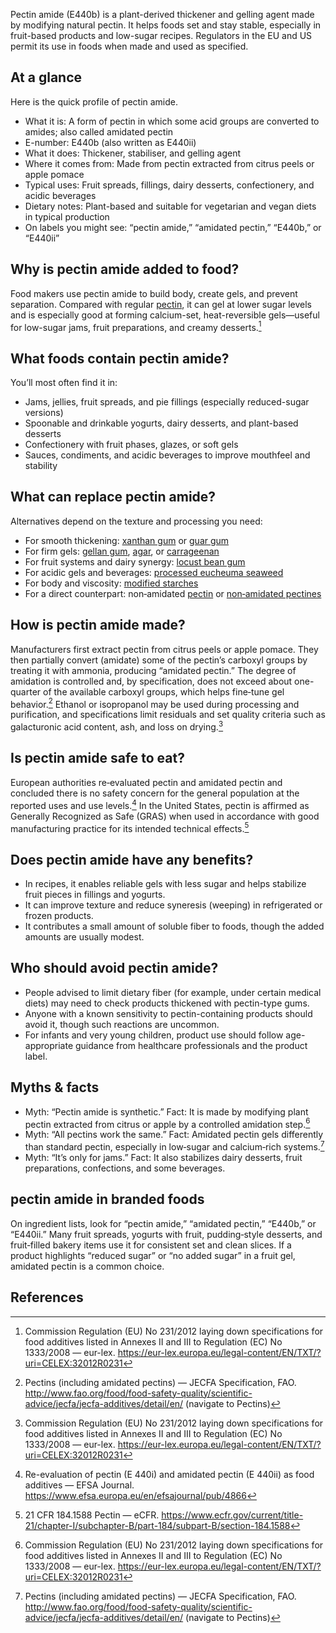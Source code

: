 Pectin amide (E440b) is a plant-derived thickener and gelling agent made by modifying natural pectin. It helps foods set and stay stable, especially in fruit-based products and low-sugar recipes. Regulators in the EU and US permit its use in foods when made and used as specified.

<!--more-->

## At a glance
Here is the quick profile of pectin amide.

- What it is: A form of pectin in which some acid groups are converted to amides; also called amidated pectin
- E-number: E440b (also written as E440ii)
- What it does: Thickener, stabiliser, and gelling agent
- Where it comes from: Made from pectin extracted from citrus peels or apple pomace
- Typical uses: Fruit spreads, fillings, dairy desserts, confectionery, and acidic beverages
- Dietary notes: Plant-based and suitable for vegetarian and vegan diets in typical production
- On labels you might see: “pectin amide,” “amidated pectin,” “E440b,” or “E440ii”

## Why is pectin amide added to food?
Food makers use pectin amide to build body, create gels, and prevent separation. Compared with regular [pectin](/e440-pectins), it can gel at lower sugar levels and is especially good at forming calcium-set, heat-reversible gels—useful for low-sugar jams, fruit preparations, and creamy desserts.[^2]

## What foods contain pectin amide?
You’ll most often find it in:
- Jams, jellies, fruit spreads, and pie fillings (especially reduced-sugar versions)
- Spoonable and drinkable yogurts, dairy desserts, and plant-based desserts
- Confectionery with fruit phases, glazes, or soft gels
- Sauces, condiments, and acidic beverages to improve mouthfeel and stability

## What can replace pectin amide?
Alternatives depend on the texture and processing you need:
- For smooth thickening: [xanthan gum](/e415-xanthan-gum) or [guar gum](/e412-guar-gum)
- For firm gels: [gellan gum](/e418-gellan-gum), [agar](/e406-agar), or [carrageenan](/e407-carrageenan)
- For fruit systems and dairy synergy: [locust bean gum](/e410-locust-bean-gum)
- For acidic gels and beverages: [processed eucheuma seaweed](/e407a-processed-eucheuma-seaweed)
- For body and viscosity: [modified starches](/e14xx-modified-starch)
- For a direct counterpart: non‑amidated [pectin](/e440a-pectin) or [non‑amidated pectines](/e440i-non-amidated-pectines)

## How is pectin amide made?
Manufacturers first extract pectin from citrus peels or apple pomace. They then partially convert (amidate) some of the pectin’s carboxyl groups by treating it with ammonia, producing “amidated pectin.” The degree of amidation is controlled and, by specification, does not exceed about one-quarter of the available carboxyl groups, which helps fine‑tune gel behavior.[^4] Ethanol or isopropanol may be used during processing and purification, and specifications limit residuals and set quality criteria such as galacturonic acid content, ash, and loss on drying.[^2]

## Is pectin amide safe to eat?
European authorities re‑evaluated pectin and amidated pectin and concluded there is no safety concern for the general population at the reported uses and use levels.[^1] In the United States, pectin is affirmed as Generally Recognized as Safe (GRAS) when used in accordance with good manufacturing practice for its intended technical effects.[^3]

## Does pectin amide have any benefits?
- In recipes, it enables reliable gels with less sugar and helps stabilize fruit pieces in fillings and yogurts.
- It can improve texture and reduce syneresis (weeping) in refrigerated or frozen products.
- It contributes a small amount of soluble fiber to foods, though the added amounts are usually modest.

## Who should avoid pectin amide?
- People advised to limit dietary fiber (for example, under certain medical diets) may need to check products thickened with pectin-type gums.
- Anyone with a known sensitivity to pectin-containing products should avoid it, though such reactions are uncommon.
- For infants and very young children, product use should follow age-appropriate guidance from healthcare professionals and the product label.

## Myths & facts
- Myth: “Pectin amide is synthetic.” Fact: It is made by modifying plant pectin extracted from citrus or apple by a controlled amidation step.[^2]
- Myth: “All pectins work the same.” Fact: Amidated pectin gels differently than standard pectin, especially in low‑sugar and calcium‑rich systems.[^4]
- Myth: “It’s only for jams.” Fact: It also stabilizes dairy desserts, fruit preparations, confections, and some beverages.

## pectin amide in branded foods
On ingredient lists, look for “pectin amide,” “amidated pectin,” “E440b,” or “E440ii.” Many fruit spreads, yogurts with fruit, pudding‑style desserts, and fruit‑filled bakery items use it for consistent set and clean slices. If a product highlights “reduced sugar” or “no added sugar” in a fruit gel, amidated pectin is a common choice.

## References
[^1]: Re-evaluation of pectin (E 440i) and amidated pectin (E 440ii) as food additives — EFSA Journal. https://www.efsa.europa.eu/en/efsajournal/pub/4866
[^2]: Commission Regulation (EU) No 231/2012 laying down specifications for food additives listed in Annexes II and III to Regulation (EC) No 1333/2008 — eur-lex. https://eur-lex.europa.eu/legal-content/EN/TXT/?uri=CELEX:32012R0231
[^3]: 21 CFR 184.1588 Pectin — eCFR. https://www.ecfr.gov/current/title-21/chapter-I/subchapter-B/part-184/subpart-B/section-184.1588
[^4]: Pectins (including amidated pectins) — JECFA Specification, FAO. http://www.fao.org/food/food-safety-quality/scientific-advice/jecfa/jecfa-additives/detail/en/ (navigate to Pectins)
